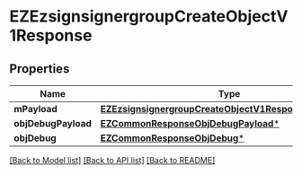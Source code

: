 # EZEzsignsignergroupCreateObjectV1Response

## Properties
Name | Type | Description | Notes
------------ | ------------- | ------------- | -------------
**mPayload** | [**EZEzsignsignergroupCreateObjectV1ResponseMPayload***](EZEzsignsignergroupCreateObjectV1ResponseMPayload.md) |  | 
**objDebugPayload** | [**EZCommonResponseObjDebugPayload***](EZCommonResponseObjDebugPayload.md) |  | [optional] 
**objDebug** | [**EZCommonResponseObjDebug***](EZCommonResponseObjDebug.md) |  | [optional] 

[[Back to Model list]](../README.md#documentation-for-models) [[Back to API list]](../README.md#documentation-for-api-endpoints) [[Back to README]](../README.md)


